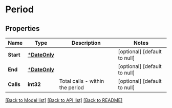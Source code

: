 # Period

## Properties
Name | Type | Description | Notes
------------ | ------------- | ------------- | -------------
**Start** | [***DateOnly**](DateOnly.md) |  | [optional] [default to null]
**End** | [***DateOnly**](DateOnly.md) |  | [optional] [default to null]
**Calls** | **int32** | Total calls - within the period | [optional] [default to null]

[[Back to Model list]](../README.md#documentation-for-models) [[Back to API list]](../README.md#documentation-for-api-endpoints) [[Back to README]](../README.md)

